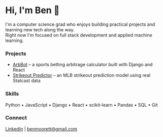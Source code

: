 # Hi, I'm Ben 👋

I'm a computer science grad who enjoys building practical projects and learning new tech along the way.  
Right now I'm focused on full stack development and applied machine learning.  

### Projects
- [ArbBot](https://arb-bot-rho.vercel.app/) – a sports betting arbitrage calculator built with Django and React  
- [Strikeout Predictor](https://www.kaggle.com/code/bennettmoore94/strikeout-predictor-3) – an MLB strikeout prediction model using real Statcast data  

### Skills
Python • JavaScript • Django • React • scikit-learn • Pandas • SQL • Git  

### Connect
[LinkedIn](https://linkedin.com/in/bennettmoore94) | benmoorett@gmail.com
